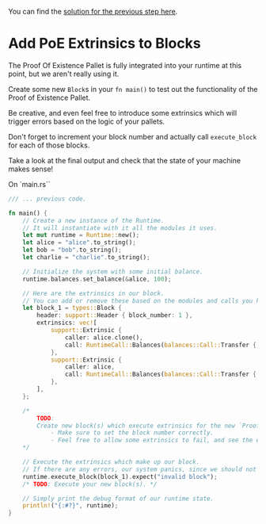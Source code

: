 You can find the [solution for the previous step here]().

# Add PoE Extrinsics to Blocks

The Proof Of Existence Pallet is fully integrated into your runtime at this point, but we aren't really using it.

Create some new `Block`s in your `fn main()` to test out the functionality of the Proof of Existence Pallet.

Be creative, and even feel free to introduce some extrinsics which will trigger errors based on the logic of your pallets.

Don't forget to increment your block number and actually call `execute_block` for each of those blocks.

Take a look at the final output and check that the state of your machine makes sense!

On `main.rs``

```rust
/// ... previous code.

fn main() {
	// Create a new instance of the Runtime.
	// It will instantiate with it all the modules it uses.
	let mut runtime = Runtime::new();
	let alice = "alice".to_string();
	let bob = "bob".to_string();
	let charlie = "charlie".to_string();

	// Initialize the system with some initial balance.
	runtime.balances.set_balance(&alice, 100);

	// Here are the extrinsics in our block.
	// You can add or remove these based on the modules and calls you have set up.
	let block_1 = types::Block {
		header: support::Header { block_number: 1 },
		extrinsics: vec![
			support::Extrinsic {
				caller: alice.clone(),
				call: RuntimeCall::Balances(balances::Call::Transfer { to: bob, amount: 20 }),
			},
			support::Extrinsic {
				caller: alice,
				call: RuntimeCall::Balances(balances::Call::Transfer { to: charlie, amount: 20 }),
			},
		],
	};

	/*
		TODO:
		Create new block(s) which execute extrinsics for the new `ProofOfExistence` pallet.
			- Make sure to set the block number correctly.
			- Feel free to allow some extrinsics to fail, and see the errors appear.
	*/

	// Execute the extrinsics which make up our block.
	// If there are any errors, our system panics, since we should not execute invalid blocks.
	runtime.execute_block(block_1).expect("invalid block");
	/* TODO: Execute your new block(s). */

	// Simply print the debug format of our runtime state.
	println!("{:#?}", runtime);
}
```